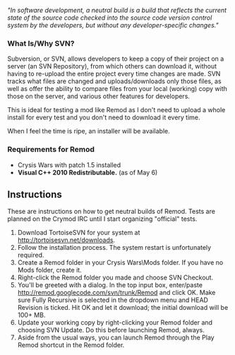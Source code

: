 _"In software development, a neutral build is a build that reflects the current state of the source code checked into the source code version control system by the developers, but without any developer-specific changes."_

### What Is/Why SVN? ###
Subversion, or SVN, allows developers to keep a copy of their project on a server (an SVN Repository), from which others can download it, without having to re-upload the entire project every time changes are made. SVN tracks what files are changed and uploads/downloads only those files, as well as offer the ability to compare files from your local (working) copy with those on the server, and various other features for developers.

This is ideal for testing a mod like Remod as I don't need to upload a whole install for every test and you don't need to download it every time.

When I feel the time is ripe, an installer will be available.

### Requirements for Remod ###
  * Crysis Wars with patch 1.5 installed
  * **Visual C++ 2010 Redistributable.** (as of May 6)

## Instructions ##
These are instructions on how to get neutral builds of Remod. Tests are planned on the Crymod IRC until I start organizing "official" tests.

  1. Download TortoiseSVN for your system at http://tortoisesvn.net/downloads.
  1. Follow the installation process. The system restart is unfortunately required.
  1. Create a Remod folder in your Crysis Wars\Mods folder. If you have no Mods folder, create it.
  1. Right-click the Remod folder you made and choose SVN Checkout.
  1. You'll be greeted with a dialog. In the top input box, enter/paste http://remod.googlecode.com/svn/trunk/Remod and click OK. Make sure Fully Recursive is selected in the dropdown menu and HEAD Revision is ticked. Hit OK and let it download; the initial download will be 100+ MB.
  1. Update your working copy by right-clicking your Remod folder and choosing SVN Update. Do this before launching Remod, always.
  1. Aside from the usual ways, you can launch Remod through the Play Remod shortcut in the Remod folder.